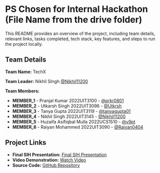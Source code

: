 # PS Chosen for Internal Hackathon (File Name from the drive folder)

This README provides an overview of the project, including team details, relevant links, tasks completed, tech stack, key features, and steps to run the project locally.

## Team Details

**Team Name:** TechX

**Team Leader:** Nikhil SIngh [@Nikhil11200](https://github.com/Nikhil11200)

**Team Members:**

- **MEMBER_1** - Pranjal Kumar 2022UIT3100 - [@prkr0801](https://github.com/prkr0801)
- **MEMBER_2** - Utkarsh Singh 2022UIT3096 - [@Utkrsh](https://github.com/Utkrsh)
- **MEMBER_3** - Tanya Gupta 2022UIT3119 - [@tanyagupta01](https://github.com/tanyagupta01)
- **MEMBER_4** - Nikhil Singh 2022UIT3145 - [@Nikhil11200](https://github.com/Nikhil11200)
- **MEMBER_5** - Huzaifa Asifiqbal Mulla 2022UCS1510 - [@v9pt](https://github.com/v9pt)
- **MEMBER_6** - Raiyan Mohammed 2022UIT3090 - [@Raiyan0404](https://github.com/Raiyan0404)



## Project Links

- **Final SIH Presentation:** [Final SIH Presentation](https://drive.google.com/drive/folders/1CU6w7usjgu5n2kI9sBpPXxJNADLIqWEC)
- **Video Demonstration:** [Watch Video](https://www.youtube.com/watch?v=63Lum4znP5Y)
- **Source Code:** [GitHub Repository](https://github.com/v9pt/SIH1674)


